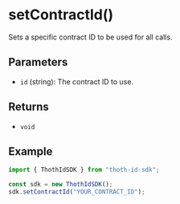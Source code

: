 # setContractId()

Sets a specific contract ID to be used for all calls.

## Parameters

- `id` (string): The contract ID to use.

## Returns

- `void`

## Example

```typescript
import { ThothIdSDK } from "thoth-id-sdk";

const sdk = new ThothIdSDK();
sdk.setContractId("YOUR_CONTRACT_ID");
```
